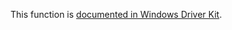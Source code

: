This function is [documented in Windows Driver Kit](https://learn.microsoft.com/en-us/windows-hardware/drivers/ddi/wdm/nf-wdm-zwdeletevaluekey).
